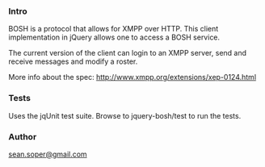 ### Intro
BOSH is a protocol that allows for XMPP over HTTP. This client implementation in jQuery allows one to access a BOSH service. 

The current version of the client can login to an XMPP server, send and receive messages and modify a roster.

More info about the spec: http://www.xmpp.org/extensions/xep-0124.html

### Tests
Uses the jqUnit test suite. Browse to jquery-bosh/test to run the tests.

### Author
sean.soper@gmail.com


